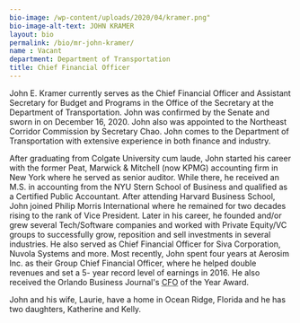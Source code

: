 ```yaml
---
bio-image: /wp-content/uploads/2020/04/kramer.png"
bio-image-alt-text: JOHN KRAMER
layout: bio
permalink: /bio/mr-john-kramer/
name : Vacant
department: Department of Transportation
title: Chief Financial Officer
---
```


John E. Kramer currently serves as the Chief Financial Officer and Assistant Secretary for Budget and Programs in the Office of the Secretary at the Department of Transportation. John was confirmed by the Senate and sworn in on December 16, 2020. John also was appointed to the Northeast Corridor Commission by Secretary Chao. John comes to the Department of Transportation with extensive experience in both finance and industry.

After graduating from Colgate University cum laude, John started his career with the former Peat, Marwick & Mitchell (now KPMG) accounting firm in New York where he served as senior auditor.  While there, he received an M.S. in accounting from the NYU Stern School of Business and qualified as a Certified Public Accountant.  After attending Harvard Business School, John joined Philip Morris International where he remained for two decades rising to the rank of Vice President.  Later in his career, he founded and/or grew several Tech/Software companies and worked with Private Equity/VC groups to successfully grow, reposition and sell investments in several industries. He also served as Chief Financial Officer for Siva Corporation, Nuvola Systems and more. Most recently, John spent four years at Aerosim Inc. as their Group Chief Financial Officer, where he helped double revenues and set a 5- year record level of earnings in 2016. He also received the Orlando Business Journal's <abbr title="Chief Financial Officer">CFO</abbr> of the Year Award.

John and his wife, Laurie, have a home in Ocean Ridge, Florida and he has two daughters, Katherine and Kelly.

